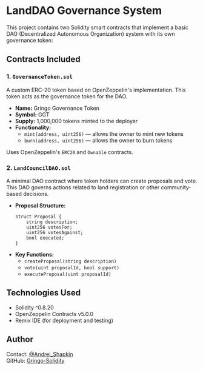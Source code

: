 # LandDAO Governance System

This project contains two Solidity smart contracts that implement a basic DAO (Decentralized Autonomous Organization) system with its own governance token:

##  Contracts Included

### 1. `GovernanceToken.sol`
A custom ERC-20 token based on OpenZeppelin's implementation. This token acts as the governance token for the DAO.

- **Name:** Gringo Governance Token  
- **Symbol:** GGT  
- **Supply:** 1,000,000 tokens minted to the deployer  
- **Functionality:**  
  - `mint(address, uint256)` — allows the owner to mint new tokens  
  - `burn(address, uint256)` — allows the owner to burn tokens  

Uses OpenZeppelin's `ERC20` and `Ownable` contracts.



### 2. `LandCouncilDAO.sol`
A minimal DAO contract where token holders can create proposals and vote. This DAO governs actions related to land registration or other community-based decisions.

- **Proposal Structure:**  
  ```solidity
  struct Proposal {
      string description;
      uint256 votesFor;
      uint256 votesAgainst;
      bool executed;
  }
  
- **Key Functions:**  
  - `createProposal(string description)`
  - `vote(uint proposalId, bool support)`
  - `executeProposal(uint proposalId)`




##  Technologies Used

- Solidity ^0.8.20  
- OpenZeppelin Contracts v5.0.0  
- Remix IDE (for deployment and testing)




## Author
 Contact: [@Andrei_Shapkin](https://t.me/Andrei_Shapkin)  
 GitHub: [Gringo-Solidity](https://github.com/Gringo-Solidity)
